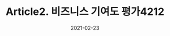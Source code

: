 ---
title:  "Article2. 비즈니스 기여도 평가4212"

categories:
  - 빅데이터 분석 기사
tags: 
  - Part4. 빅데이터 결과 해석
  - Chapter2. 분석 결과 해석 및 활용
  - Section1. 분석 결과 해석
  - Article2. 비즈니스 기여도 평가

toc: true
toc_sticky: true
 
date: 2021-02-23
last_modified_at: 2021-02-25
---